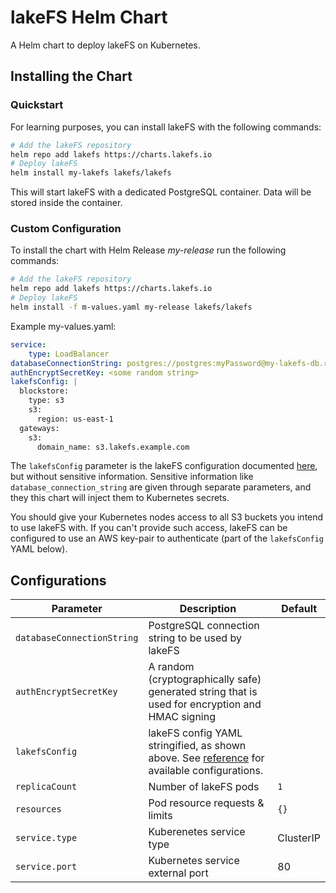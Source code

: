 # lakeFS Helm Chart

A Helm chart to deploy lakeFS on Kubernetes.

## Installing the Chart

### Quickstart
For learning purposes, you can install lakeFS with the following commands:
```bash
# Add the lakeFS repository
helm repo add lakefs https://charts.lakefs.io
# Deploy lakeFS
helm install my-lakefs lakefs/lakefs
```

This will start lakeFS with a dedicated PostgreSQL container. Data will be stored inside the container.

### Custom Configuration
To install the chart with Helm Release *my-release* run the following commands:

```bash
# Add the lakeFS repository
helm repo add lakefs https://charts.lakefs.io
# Deploy lakeFS
helm install -f m-values.yaml my-release lakefs/lakefs
```

Example my-values.yaml:

```yaml
service:
    type: LoadBalancer
databaseConnectionString: postgres://postgres:myPassword@my-lakefs-db.rds.amazonaws.com:5432/lakefs?search_path=lakefs
authEncryptSecretKey: <some random string>
lakefsConfig: |
  blockstore:
    type: s3
    s3:
      region: us-east-1
  gateways:
    s3:
      domain_name: s3.lakefs.example.com
```

The `lakefsConfig` parameter is the lakeFS configuration documented [here](https://docs.lakefs.io/reference/configuration.html), but without sensitive information.
Sensitive information like `database_connection_string` are given through separate parameters, and they this chart will inject them to Kubernetes secrets.

You should give your Kubernetes nodes access to all S3 buckets you intend to use lakeFS with.
If you can't provide such access, lakeFS can be configured to use an AWS key-pair to authenticate (part of the `lakefsConfig` YAML below).


## Configurations
| **Parameter**                               | **Description**                                                                                            | **Default** |
|---------------------------------------------|------------------------------------------------------------------------------------------------------------|-------------|
|`databaseConnectionString`|PostgreSQL connection string to be used by lakeFS||
|`authEncryptSecretKey`|A random (cryptographically safe) generated string that is used for encryption and HMAC signing||
| `lakefsConfig`                              | lakeFS config YAML stringified, as shown above. See [reference](https://docs.lakefs.io/reference/configuration.html) for available configurations.                                                               |             |
| `replicaCount`                              | Number of lakeFS pods                                                                                      | `1`         |
| `resources`                                 | Pod resource requests & limits                                                                             | `{}`        |
| `service.type`                              | Kuberenetes service type                                                                                   | ClusterIP   |
| `service.port`                              | Kubernetes service external port                                                                           | 80          |
